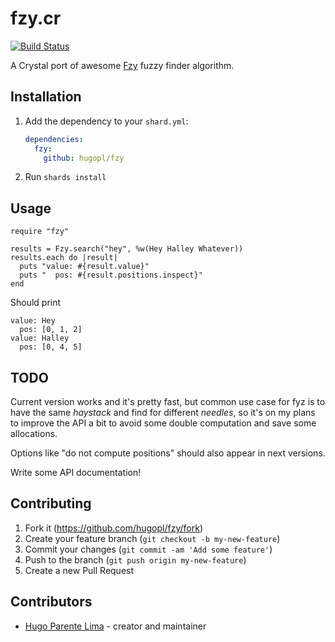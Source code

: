 # fzy.cr

[![Build Status](https://travis-ci.org/hugopl/fzy.svg?branch=master)](https://travis-ci.org/hugopl/fzy)

A Crystal port of awesome [Fzy](https://github.com/jhawthorn/fzy) fuzzy finder algorithm.

## Installation

1. Add the dependency to your `shard.yml`:

   ```yaml
   dependencies:
     fzy:
       github: hugopl/fzy
   ```

2. Run `shards install`

## Usage

```crystal
require "fzy"

results = Fzy.search("hey", %w(Hey Halley Whatever))
results.each do |result|
  puts "value: #{result.value}"
  puts "  pos: #{result.positions.inspect}"
end
```

Should print

```
value: Hey
  pos: [0, 1, 2]
value: Halley
  pos: [0, 4, 5]
```

## TODO

Current version works and it's pretty fast, but common use case for fyz is to have the same _haystack_ and find for different _needles_,
so it's on my plans to improve the API a bit to avoid some double computation and save some allocations.

Options like "do not compute positions" should also appear in next versions.

Write some API documentation!

## Contributing

1. Fork it (<https://github.com/hugopl/fzy/fork>)
2. Create your feature branch (`git checkout -b my-new-feature`)
3. Commit your changes (`git commit -am 'Add some feature'`)
4. Push to the branch (`git push origin my-new-feature`)
5. Create a new Pull Request

## Contributors

- [Hugo Parente Lima](https://github.com/hugopl) - creator and maintainer
